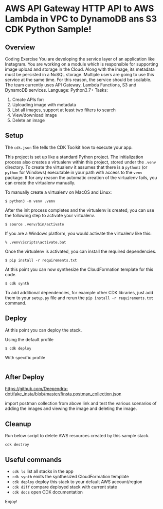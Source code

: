 
# AWS API Gateway HTTP API to AWS Lambda in VPC to DynamoDB ans S3 CDK Python Sample!


## Overview

Coding Exercise
You are developing the service layer of an application like Instagram. You are working 
on a module which is responsible for supporting image upload and storage in the 
Cloud. Along with the image, its metadata must be persisted in a NoSQL storage. 
Multiple users are going to use this service at the same time. For this reason, the 
service should be scalable. 
The team currently uses API Gateway, Lambda Functions, S3 and DynamoDB services. 
Language: Python3.7+
Tasks:
1. Create APIs for:
1. Uploading image with metadata
2. List all images, support at least two filters to search
3. View/download image
4. Delete an image

## Setup

The `cdk.json` file tells the CDK Toolkit how to execute your app.

This project is set up like a standard Python project.  The initialization
process also creates a virtualenv within this project, stored under the `.venv`
directory.  To create the virtualenv it assumes that there is a `python3`
(or `python` for Windows) executable in your path with access to the `venv`
package. If for any reason the automatic creation of the virtualenv fails,
you can create the virtualenv manually.

To manually create a virtualenv on MacOS and Linux:

```
$ python3 -m venv .venv
```

After the init process completes and the virtualenv is created, you can use the following
step to activate your virtualenv.

```
$ source .venv/bin/activate
```

If you are a Windows platform, you would activate the virtualenv like this:

```
% .venv\Scripts\activate.bat
```

Once the virtualenv is activated, you can install the required dependencies.

```
$ pip install -r requirements.txt
```

At this point you can now synthesize the CloudFormation template for this code.

```
$ cdk synth
```

To add additional dependencies, for example other CDK libraries, just add
them to your `setup.py` file and rerun the `pip install -r requirements.txt`
command.

## Deploy
At this point you can deploy the stack. 

Using the default profile

```
$ cdk deploy
```

With specific profile

```
```

## After Deploy
https://github.com/Deependra-dot/fake_insta/blob/master/finsta.postman_collection.json

import postman collection from above link and test the various scenarios of adding the images and viewing the image and deleting the image.

## Cleanup 
Run below script to delete AWS resources created by this sample stack.
```
cdk destroy
```

## Useful commands

 * `cdk ls`          list all stacks in the app
 * `cdk synth`       emits the synthesized CloudFormation template
 * `cdk deploy`      deploy this stack to your default AWS account/region
 * `cdk diff`        compare deployed stack with current state
 * `cdk docs`        open CDK documentation

Enjoy!
